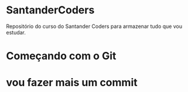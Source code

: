 # SantanderCoders
Repositório do curso do Santander Coders para armazenar tudo que vou estudar.
# Começando com o Git

# vou fazer mais um commit
